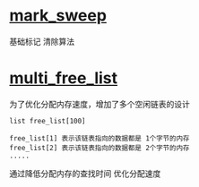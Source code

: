 # [mark_sweep](./mark_sweep)
基础标记 清除算法

# [multi_free_list](./multi_free_list)
为了优化分配内存速度，增加了多个空闲链表的设计
```
list free_list[100]

free_list[1] 表示该链表指向的数据都是 1个字节的内存
free_list[2] 表示该链表指向的数据都是 2个字节的内存
.....
```
通过降低分配内存的查找时间 优化分配速度